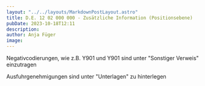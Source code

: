 ```yaml
---
layout: "../../layouts/MarkdownPostLayout.astro"
title: D.E. 12 02 000 000 - Zusätzliche Information (Positionsebene)
pubDate: 2023-10-18T12:11
description: 
author: Anja Füger
image: 
---
```


Negativcodierungen, wie z.B. Y901 und Y901 sind unter \"Sonstiger Verweis\" einzutragen

Ausfuhrgenehmigungen sind unter \"Unterlagen\" zu hinterlegen